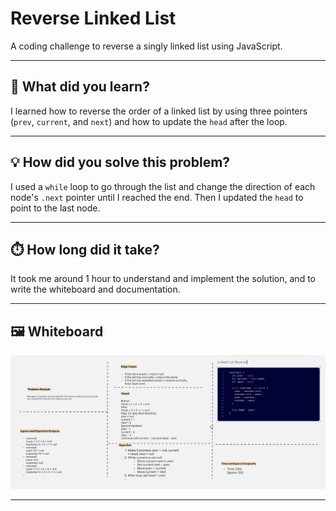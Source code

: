 # Reverse Linked List

A coding challenge to reverse a singly linked list using JavaScript.

---

## 📘 What did you learn?

I learned how to reverse the order of a linked list by using three pointers (`prev`, `current`, and `next`) and how to update the `head` after the loop.

---

## 💡 How did you solve this problem?

I used a `while` loop to go through the list and change the direction of each node's `.next` pointer until I reached the end. Then I updated the `head` to point to the last node.

---

## ⏱️ How long did it take?

It took me around 1 hour to understand and implement the solution, and to write the whiteboard and documentation.

---

## 🖼️ Whiteboard

![reverse](reverse.png)

---

